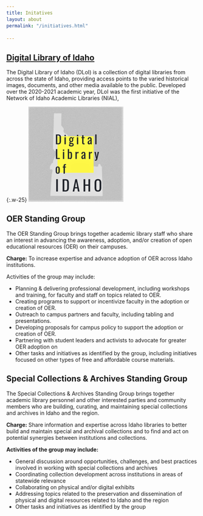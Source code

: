 ```yaml
---
title: Initatives
layout: about
permalink: "/initiatives.html"

---
```

## [Digital Library of Idaho](https://www.digitallibraryofidaho.org/)

The Digital Library of Idaho (DLoI) is a collection of digital libraries from across the state of Idaho, providing access points to the varied historical images, documents, and other media available to the public. Developed over the 2020-2021 academic year, DLoI was the first initiative of the Network of Idaho Academic Libraries (NIAL),

{:.w-25}
[![Digital Library of Idaho](/objects/dloi.png "Digital Library of Idaho Logo")](https://www.digitallibraryofidaho.org/)

## OER Standing Group

The OER Standing Group brings together academic library staff who share an interest in advancing the awareness, adoption, and/or creation of open educational resources (OER) on their campuses.

**Charge:** To increase expertise and advance adoption of OER across Idaho institutions.

Activities of the group may include:

* Planning & delivering professional development, including workshops and training, for faculty and staff on topics related to OER.
* Creating programs to support or incentivize faculty in the adoption or creation of OER.
* Outreach to campus partners and faculty, including tabling and presentations.
* Developing proposals for campus policy to support the adoption or creation of OER.
* Partnering with student leaders and activists to advocate for greater OER adoption on
* Other tasks and initiatives as identified by the group, including initiatives focused on other types of free and affordable course materials.

## Special Collections & Archives Standing Group

The Special Collections & Archives Standing Group brings together academic library personnel and other interested parties and community members who are building, curating, and maintaining special collections and archives in Idaho and the region.

**Charge:** Share information and expertise across Idaho libraries to better build and maintain special and archival collections and to find and act on potential synergies between institutions and collections.

**Activities of the group may include:**

* General discussion around opportunities, challenges, and best practices involved in working with special collections and archives
* Coordinating collection development across institutions in areas of statewide relevance
* Collaborating on physical and/or digital exhibits
* Addressing topics related to the preservation and dissemination of physical and digital resources related to Idaho and the region
* Other tasks and initiatives as identified by the group